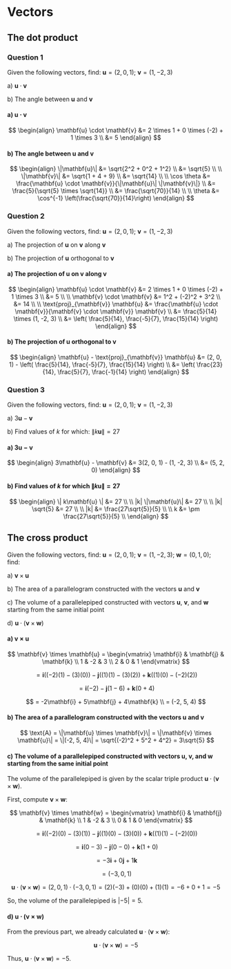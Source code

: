 # Vectors

## The dot product

### Question 1

Given the following vectors, find: $\mathbf{u} = (2, 0, 1)$; $\mathbf{v} = (1, -2, 3)$

a) $\mathbf{u} \cdot \mathbf{v}$

b) The angle between $\mathbf{u}$ and $\mathbf{v}$

#### a) $\mathbf{u} \cdot \mathbf{v}$

$$
\begin{align}
\mathbf{u} \cdot \mathbf{v} &= 2 \times 1 + 0 \times (-2) + 1 \times 3 \\
&= 5
\end{align}
$$

#### b) The angle between $\mathbf{u}$ and $\mathbf{v}$

$$
\begin{align}
\|\mathbf{u}\| &= \sqrt{2^2 + 0^2 + 1^2} \\
&= \sqrt{5} \\
\\
\|\mathbf{v}\| &= \sqrt{1 + 4 + 9} \\
&= \sqrt{14} \\
\\
\cos \theta &= \frac{\mathbf{u} \cdot \mathbf{v}}{\|\mathbf{u}\| \|\mathbf{v}\|} \\
&= \frac{5}{\sqrt{5} \times \sqrt{14}} \\
&= \frac{\sqrt{70}}{14} \\
\\
\theta &= \cos^{-1} \left(\frac{\sqrt{70}}{14}\right)
\end{align}
$$

### Question 2

Given the following vectors, find: $\mathbf{u} = (2, 0, 1)$; $\mathbf{v} = (1, -2, 3)$

a) The projection of $\mathbf{u}$ on $\mathbf{v}$ along $\mathbf{v}$

b) The projection of $\mathbf{u}$ orthogonal to $\mathbf{v}$

#### a) The projection of $\mathbf{u}$ on $\mathbf{v}$ along $\mathbf{v}$

$$
\begin{align}
\mathbf{u} \cdot \mathbf{v} &= 2 \times 1 + 0 \times (-2) + 1 \times 3 \\
&= 5 \\
\\
\mathbf{v} \cdot \mathbf{v} &= 1^2 + (-2)^2 + 3^2 \\
&= 14 \\
\\
\text{proj}_{\mathbf{v}} \mathbf{u} &= \frac{\mathbf{u} \cdot \mathbf{v}}{\mathbf{v} \cdot \mathbf{v}} \mathbf{v} \\
&= \frac{5}{14} \times (1, -2, 3) \\
&= \left( \frac{5}{14}, \frac{-5}{7}, \frac{15}{14} \right)
\end{align}
$$

#### b) The projection of $\mathbf{u}$ orthogonal to $\mathbf{v}$

$$
\begin{align}
\mathbf{u} - \text{proj}_{\mathbf{v}} \mathbf{u} &= (2, 0, 1) - \left( \frac{5}{14}, \frac{-5}{7}, \frac{15}{14} \right) \\
&= \left( \frac{23}{14}, \frac{5}{7}, \frac{-1}{14} \right)
\end{align}
$$

### Question 3

Given the following vectors, find: $\mathbf{u} = (2, 0, 1)$; $\mathbf{v} = (1, -2, 3)$

a) $3\mathbf{u} - \mathbf{v}$

b) Find values of $k$ for which: $\| k\mathbf{u} \| = 27$

#### a) $3\mathbf{u} - \mathbf{v}$

$$
\begin{align}
3\mathbf{u} - \mathbf{v} &= 3(2, 0, 1) - (1, -2, 3) \\
&= (5, 2, 0)
\end{align}
$$

#### b) Find values of $k$ for which $\| k\mathbf{u} \| = 27$

$$
\begin{align}
\| k\mathbf{u} \| &= 27 \\
\\
|k| \|\mathbf{u}\| &= 27 \\
\\
|k| \sqrt{5} &= 27 \\
\\
|k| &= \frac{27\sqrt{5}}{5} \\
\\
k &= \pm \frac{27\sqrt{5}}{5} \\
\end{align}
$$

## The cross product

Given the following vectors, find: $\mathbf{u} = (2, 0, 1)$; $\mathbf{v} = (1, -2, 3)$; $\mathbf{w} = (0, 1, 0)$; find:

a) $\mathbf{v} \times \mathbf{u}$

b) The area of a parallelogram constructed with the vectors $\mathbf{u}$ and $\mathbf{v}$

c) The volume of a parallelepiped constructed with vectors $\mathbf{u}$, $\mathbf{v}$, and $\mathbf{w}$ starting from the same initial point

d) $\mathbf{u} \cdot (\mathbf{v} \times \mathbf{w})$

#### a) $\mathbf{v} \times \mathbf{u}$

$$
\mathbf{v} \times \mathbf{u} = \begin{vmatrix}
\mathbf{i} & \mathbf{j} & \mathbf{k} \\
1 & -2 & 3 \\
2 & 0 & 1
\end{vmatrix}
$$

$$
= \mathbf{i} \left((-2)(1) - (3)(0)\right) - \mathbf{j} \left((1)(1) - (3)(2)\right) + \mathbf{k} \left((1)(0) - (-2)(2)\right)
$$

$$
= \mathbf{i} (-2) - \mathbf{j} (1 - 6) + \mathbf{k} (0 + 4)
$$

$$
= -2\mathbf{i} + 5\mathbf{j} + 4\mathbf{k} \\
= (-2, 5, 4)
$$

#### b) The area of a parallelogram constructed with the vectors $\mathbf{u}$ and $\mathbf{v}$

$$
\text{A} = \|\mathbf{u} \times \mathbf{v}\| = \|\mathbf{v} \times \mathbf{u}\| = \|(-2, 5, 4)\| = \sqrt{(-2)^2 + 5^2 + 4^2} = 3\sqrt{5}
$$

#### c) The volume of a parallelepiped constructed with vectors $\mathbf{u}$, $\mathbf{v}$, and $\mathbf{w}$ starting from the same initial point

The volume of the parallelepiped is given by the scalar triple product $\mathbf{u} \cdot (\mathbf{v} \times \mathbf{w})$.

First, compute $\mathbf{v} \times \mathbf{w}$:

$$
\mathbf{v} \times \mathbf{w} = \begin{vmatrix}
\mathbf{i} & \mathbf{j} & \mathbf{k} \\
1 & -2 & 3 \\
0 & 1 & 0
\end{vmatrix}
$$

$$
= \mathbf{i} \left((-2)(0) - (3)(1)\right) - \mathbf{j} \left((1)(0) - (3)(0)\right) + \mathbf{k} \left((1)(1) - (-2)(0)\right)
$$

$$
= \mathbf{i} (0 - 3) - \mathbf{j} (0 - 0) + \mathbf{k} (1 + 0)
$$

$$
= -3\mathbf{i} + 0\mathbf{j} + 1\mathbf{k}
$$

$$
= (-3, 0, 1)
$$

$$
\mathbf{u} \cdot (\mathbf{v} \times \mathbf{w}) = (2, 0 , 1) \cdot (-3, 0, 1) =  (2)(-3) + (0)(0) + (1)(1) = -6 + 0 + 1 = -5
$$

So, the volume of the parallelepiped is $|-5| = 5$.

#### d) $\mathbf{u} \cdot (\mathbf{v} \times \mathbf{w})$

From the previous part, we already calculated $\mathbf{u} \cdot (\mathbf{v} \times \mathbf{w})$:

$$
\mathbf{u} \cdot (\mathbf{v} \times \mathbf{w}) = -5
$$

Thus, $\mathbf{u} \cdot (\mathbf{v} \times \mathbf{w}) = -5$.
